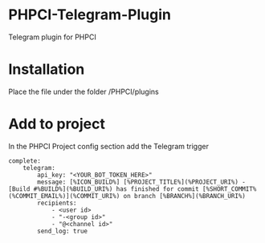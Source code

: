 # PHPCI-Telegram-Plugin
Telegram plugin for PHPCI
# Installation
Place the file under the folder <path to PHPCI>/PHPCI/plugins

# Add to project
In the PHPCI Project config section add the Telegram trigger
```
complete:
    telegram:
        api_key: "<YOUR_BOT_TOKEN_HERE>"
        message: [%ICON_BUILD%] [%PROJECT_TITLE%](%PROJECT_URI%) - [Build #%BUILD%](%BUILD_URI%) has finished for commit [%SHORT_COMMIT% (%COMMIT_EMAIL%)](%COMMIT_URI%) on branch [%BRANCH%](%BRANCH_URI%)
        recipients:
            - <user id>
            - "-<group id>"
            - "@<channel id>"
        send_log: true
```